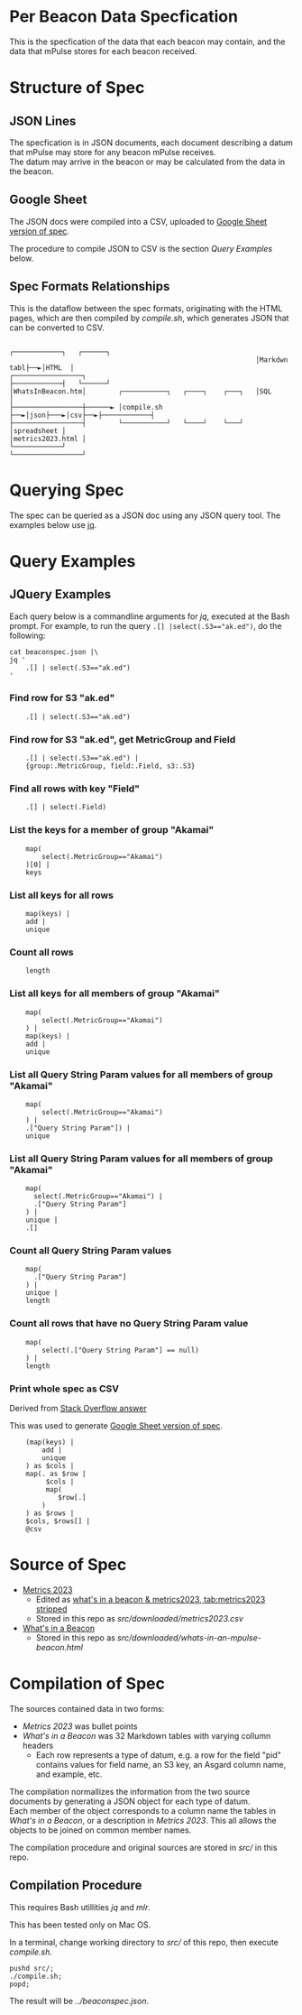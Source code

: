 Per Beacon Data Specfication
==================

This is the specfication of the data that each beacon may contain, and the data that mPulse stores for each beacon received.

# Structure of Spec

## JSON Lines
The specfication is in JSON documents, each document describing a datum that mPulse may store for any beacon mPulse receives.  
The datum may arrive in the beacon or may be calculated from the data in the beacon.  

## Google Sheet

The JSON docs were compiled into a CSV, uploaded to
[Google Sheet version of spec](https://docs.google.com/spreadsheets/d/1-piYmWI5cVZJk-bxNuSWmVh0ijpNmxd2jJ8EOb8l9ek/edit?usp=sharing).

The procedure to compile JSON to CSV is the section _Query Examples_ below.  

## Spec Formats Relationships

This is the dataflow between the spec formats, originating with the HTML pages, which are then 
compiled by _compile.sh_, which generates JSON that can be converted to CSV.

```
                                                             ┌────────────┐   ┌──────┐
                                                             │Markdwn tabl├──►│HTML  │
┌─────────────────┐                                          ├────────────┤   └──────┘
│WhatsInBeacon.htm│        ┌───────────┐   ┌────┐    ┌───┐   │SQL         │
├─────────────────┼──────► │compile.sh ├──►│json├───►│csv├──►├────────────┤                
├─────────────────┤        └───────────┘   └────┘    └───┘   │spreadsheet │
│metrics2023.html │                                          └────────────┘
└─────────────────┘
```


# Querying Spec

The spec can be queried as a JSON doc using any JSON query tool.  The examples below use [jq](https://jqlang.github.io/jq/manual/v1.7/). 

# Query Examples

## JQuery Examples

Each query below is a commandline arguments for _jq_, executed at the Bash prompt.
For example, to run the query `.[] |select(.S3=="ak.ed")`, do the following:

```
cat beaconspec.json |\
jq '
    .[] | select(.S3=="ak.ed")
'
```

### Find row for S3 "ak.ed" 

```
    .[] | select(.S3=="ak.ed") 
```

### Find row for S3 "ak.ed", get MetricGroup and Field

```
    .[] | select(.S3=="ak.ed") | 
    {group:.MetricGroup, field:.Field, s3:.S3}
``` 

### Find all rows with key "Field"

```
    .[] | select(.Field) 
```

### List the keys for a member of group "Akamai" 

```
    map(
        select(.MetricGroup=="Akamai")
    )[0] |
    keys
``` 

### List all keys for all rows

```
    map(keys) |
    add |
    unique
```

### Count all rows 

```
    length
```

### List all keys for all members of group "Akamai" 

```
    map(
        select(.MetricGroup=="Akamai")
    ) |
    map(keys) |
    add |
    unique
```


### List all Query String Param values for all members of group "Akamai" 

```
    map(
        select(.MetricGroup=="Akamai")
    ) |
    .["Query String Param"]) |
    unique
```

### List all Query String Param values for all members of group "Akamai" 

```
    map(
      select(.MetricGroup=="Akamai") |
      .["Query String Param"]
    ) |
    unique |
    .[]
```


### Count all Query String Param values 

```
    map(
      .["Query String Param"]
    ) |
    unique | 
    length
```

### Count all rows that have no Query String Param value

```
    map(
        select(.["Query String Param"] == null)
    ) |
    length
```

### Print whole spec as CSV

Derived from [Stack Overflow answer](https://stackoverflow.com/a/32965227)

This was used to generate [Google Sheet version of spec](https://docs.google.com/spreadsheets/d/1w2B29h6tVf2UmXvmRpp5HtN9OePzemWG-iIQhCLu_ow/edit?usp=sharing).

```
    (map(keys) |
        add | 
        unique
    ) as $cols |
    map(. as $row |
         $cols |
         map(
            $row[.]
        )
    ) as $rows |
    $cols, $rows[] |
    @csv
```

# Source of Spec

* [Metrics 2023](https://collaborate.akamai.com/confluence/pages/viewpage.action?spaceKey=PERFAN&title=Metrics+2023)
   * Edited as [what's in a beacon & metrics2023, tab:metrics2023 stripped](https://docs.google.com/spreadsheets/d/1lXJ0L_zMmC6z07EfW1nKqRSDfiXiOd8wFOQRDu1iLOQ/edit?usp=sharing)
   * Stored in this repo as _src/downloaded/metrics2023.csv_ 
* [What's in a Beacon](https://techdocs.akamai.com/mpulse-boomerang/docs/whats-in-an-mpulse-beacon#whats-in-a-mpulse-beacon)
   * Stored in this repo as _src/downloaded/whats-in-an-mpulse-beacon.html_ 


# Compilation of Spec

The sources contained data in two forms: 
* _Metrics 2023_ was bullet points 
* _What's in a Beacon_ was 32 Markdown tables with varying collumn headers
   * Each row represents a type of datum, e.g. a row for the field "pid" contains values for field name, an S3 key, an Asgard column name, and example, etc.

The compilation normallizes the information from the two source documents by generating a JSON object for each type of datum.  
Each member of the object corresponds to a column name the tables in _What's in a Beacon_, or a description in  _Metrics 2023_.
This all allows the objects to be joined on common member names. 

The compilation procedure and original sources are stored in _src/_ in this repo.

## Compilation Procedure

This requires Bash utillities _jq_ and _mlr_. 

This has been tested only on Mac OS.

In a terminal, change working directory to  _src/_ of this repo, then execute _compile.sh_.

```
pushd src/;
./compile.sh;
popd;
```

The result will be _../beaconspec.json_. 
